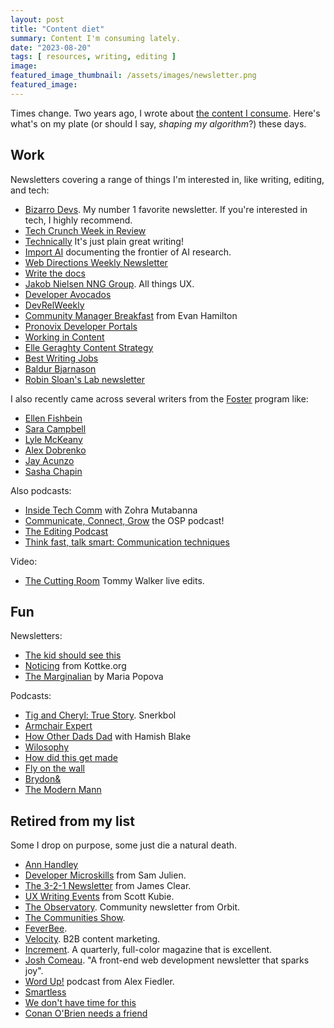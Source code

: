```yaml
---
layout: post
title: "Content diet"
summary: Content I'm consuming lately.
date: "2023-08-20"
tags: [ resources, writing, editing ]
image: 
featured_image_thumbnail: /assets/images/newsletter.png
featured_image: 
---
```


Times change. Two years ago, I wrote about [the content I consume](https://flicstar.com/newsletters-i-follow). Here's what's on my plate (or should I say, _shaping my algorithm_?) these days. 

## Work 

Newsletters covering a range of things I'm interested in, like writing, editing, and tech:

* [Bizarro Devs](https://bizzarodevs.com/issues/). My number 1 favorite newsletter. If you're interested in tech, I highly recommend.
* [Tech Crunch Week in Review](https://techcrunch.com/tag/week-in-review-newsletter/)
* [Technically](https://technically.substack.com/) It's just plain great writing!
* [Import AI](https://importai.substack.com/) documenting the frontier of AI research.
* [Web Directions Weekly Newsletter](https://webdirections.org/)
* [Write the docs](https://www.writethedocs.org/newsletter/)
* [Jakob Nielsen NNG Group](https://www.nngroup.com/articles/subscribe/). All things UX.
* [Developer Avocados](https://tinyletter.com/developeravocados)
* [DevRelWeekly](https://devrelweekly.com/ )
* [Community Manager Breakfast](http://www.evanhamilton.com/community-manager-breakfast/) from Evan Hamilton
* [Pronovix Developer Portals](https://pronovix.com/developer-portals-newsletter)
* [Working in Content](https://workingincontent.com/newsletter)
* [Elle Geraghty Content Strategy](https://www.ellegeraghty.com/)
* [Best Writing Jobs](https://bestwriting.com/#jobs-newsletter)
* [Baldur Bjarnason](https://www.baldurbjarnason.com/)
* [Robin Sloan's Lab newsletter](https://www.robinsloan.com/lab/)

I also recently came across several writers from the [Foster](https://flicstar.com/taw-foster) program like:

* [Ellen Fishbein](https://www.ellenrhymes.com/)
* [Sara Campbell](https://tinyrevolutions.substack.com/)
* [Lyle McKeany](https://substack.com/@lyle)
* [Alex Dobrenko](https://substack.com/@alexdobrenko)
* [Jay Acunzo](https://jayacunzo.com/)
* [Sasha Chapin](https://sashachapin.substack.com/)

Also podcasts:

* [Inside Tech Comm](https://www.insidetechcomm.show/1728253) with Zohra Mutabanna
* [Communicate, Connect, Grow](https://open.spotify.com/show/3JRgwdSRC8knAdkMrU6jOb?si=353ef2eedf044c0c) the OSP podcast!
* [The Editing Podcast](https://open.spotify.com/show/2heBPJZcR12cG059rL3G4Z?si=34ff4e9b815d4e1b)
* [Think fast, talk smart: Communication techniques](https://open.spotify.com/show/6ll0MwobDt1JW9gYaOONEo?si=8d85a765716d4101)

Video:
* [The Cutting Room](https://www.thecontentstudio.com/the-cutting-room/) Tommy Walker live edits.

## Fun

Newsletters:

* [The kid should see this](https://thekidshouldseethis.com/)
* [Noticing](https://kottke.org/newsletter/) from Kottke.org
* [The Marginalian](https://www.themarginalian.org/newsletter/) by Maria Popova

 Podcasts:
 
* [Tig and Cheryl: True Story](https://open.spotify.com/show/5xOrrAqR7PfK2GMg8O3arM?si=6c0dabfb38714225). Snerkbol
* [Armchair Expert](https://open.spotify.com/show/6kAsbP8pxwaU2kPibKTuHE?si=52763e33ab8c4663)
* [How Other Dads Dad](https://open.spotify.com/show/32MkoyOu9jntM5MTRVSldl?si=1150ad24638b4f9e) with Hamish Blake
* [Wilosophy](https://open.spotify.com/show/7jVR0NI17dHOyaApdvTWpQ?si=291759c77bb64d47)
* [How did this get made](https://open.spotify.com/show/7imJ7yoSPaYJGZtxH1EFve?si=d6a1ee008dd34980)
* [Fly on the wall](https://open.spotify.com/show/5mJq4a7j3fkJ6bJEVZL6zk?si=d312c00d684a49a9)
* [Brydon&](https://open.spotify.com/show/3OcTTmr7iulkTCddZv2k4x?si=a425d052069d4b93)
* [The Modern Mann](https://open.spotify.com/show/0qAp2hbQqWkVFCeq15GQuP?si=67f805d35ef54efd)


## Retired from my list

Some I drop on purpose, some just die a natural death.

* [Ann Handley](https://annhandley.com/newsletter/)
* [Developer Microskills](https://developermicroskills.com/) from Sam Julien. 
* [The 3-2-1 Newsletter](https://jamesclear.com/3-2-1) from James Clear.
* [UX Writing Events](https://www.uxwritingevents.com/ ) from Scott Kubie.
* [The Observatory](https://orbit.love/blog). Community newsletter from Orbit.
* [The Communities Show](https://www.communities.show/). 
* [FeverBee](https://www.feverbee.com/richs-blog/). 
* [Velocity](https://velocitypartners.com/blog/). B2B content marketing. 
* [Increment](https://store.increment.com/products/increment-subscription). A quarterly, full-color magazine that is excellent.
* [Josh Comeau](https://www.joshwcomeau.com/). "A front-end web development newsletter that sparks joy".
* [Word Up!](https://open.spotify.com/show/6kfqhXUS7SdpiP1CdHnoUA) podcast from Alex Fiedler. 
* [Smartless](https://open.spotify.com/show/0Yzd0g8NYmn27k2HFNplv7?si=e52dd3edbfe2481f)
* [We don't have time for this](https://open.spotify.com/show/1kGC1I1xEJiom7tqRLUKnJ?si=93f7b059d06e4921)
* [Conan O'Brien needs a friend](https://open.spotify.com/show/3u26tlz7A3WyWRtXliX9a9?si=3f3e6249c6894e1a)
